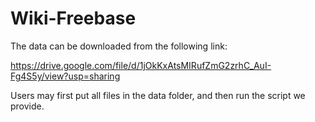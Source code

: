 # Wiki-Freebase
The data can be downloaded from the following link:

https://drive.google.com/file/d/1jOkKxAtsMIRufZmG2zrhC_AuI-Fg4S5y/view?usp=sharing

Users may first put all files in the data folder, and then run the script we provide.